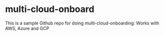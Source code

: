 # multi-cloud-onboard
This is a sample Github repo for doing multi-cloud-onboarding: Works with AWS, Azure and GCP
